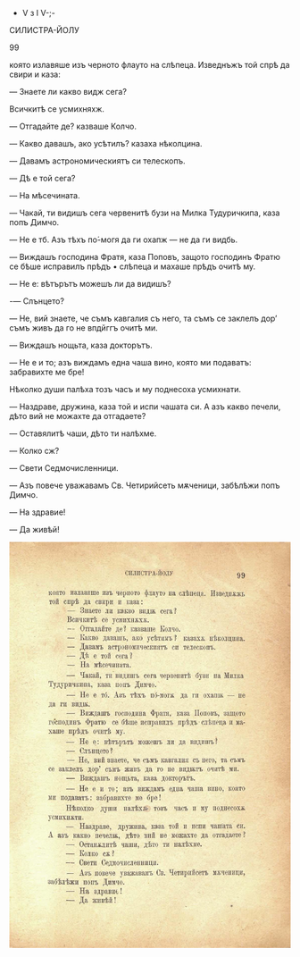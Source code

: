 ﻿

+ V з I V-;-

СИЛИСТРА-ЙОЛУ

99

която излавяше изъ черното флауто на слѣпеца. Изведнъжъ той спрѣ да свири и каза:

— Знаете ли какво видж сега?

Всичкитѣ се усмихняхж.

— Отгадайте де? казваше Колчо.

— Какво давашъ, ако усѣтилъ? казаха нѣколцина.

— Давамъ астрономическиятъ си телескопъ.

— Дѣ е той сега?

— На мѣсечината.

— Чакай, ти видишъ сега червенитѣ бузи на Милка Тудуричкипа, каза попъ Димчо.

— Не е тб. Азъ тѣхъ по́-могя да ги охапж — не да ги видбь.

— Виждашъ господина Фратя, каза Поповъ, защото господинъ Фратю се бѣше исправилъ прѣдъ • слѣпеца и махаше прѣдъ очитѣ му.

— Не е: вѣтърътъ можешъ ли да видишъ?

-— Слънцето?

— Не, вий знаете, че съмъ кавгалия съ него, та съмъ се заклелъ дор’ съмъ живъ да го не впдйггъ очитѣ ми.

— Виждашъ нощьта, каза докторътъ.

— Не е и то; азъ виждамъ една чаша вино, която ми подаватъ: забравихте ме бре!

Нѣколко души палѣха тозъ часъ и му поднесоха усмихнати.

— Наздраве, дружина, каза той и испи чашата си. А азъ какво печели, дѣто вий не можахте да отгадаете?

— Оставялитѣ чаши, дѣто ти налѣхме.

— Колко сж?

— Свети Седмочисленници.

— Азъ повече уважавамъ Св. Четирийсеть мѫченици, забѣлѣжи попъ Димчо.

— На здравие!

— Да живѣй!

![original](../images/116.jpg)

